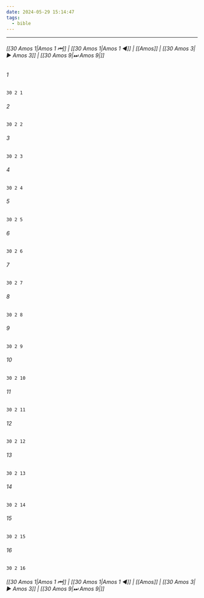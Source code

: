 ```yaml
---
date: 2024-05-29 15:14:47
tags:
  - bible
---
```

___

###### [[30 Amos 1|Amos 1 ⏮]] | [[30 Amos 1|Amos 1 ◀]] | [[Amos]] | [[30 Amos 3|▶ Amos 3]] | [[30 Amos 9|⏭ Amos 9|]]

###### 1
``` verse
30 2 1 
```
###### 2
``` verse
30 2 2 
```
###### 3
``` verse
30 2 3 
```
###### 4
``` verse
30 2 4 
```
###### 5
``` verse
30 2 5 
```
###### 6
``` verse
30 2 6 
```
###### 7
``` verse
30 2 7 
```
###### 8
``` verse
30 2 8 
```
###### 9
``` verse
30 2 9 
```
###### 10
``` verse
30 2 10 
```
###### 11
``` verse
30 2 11 
```
###### 12
``` verse
30 2 12 
```
###### 13
``` verse
30 2 13 
```
###### 14
``` verse
30 2 14 
```
###### 15
``` verse
30 2 15 
```
###### 16
``` verse
30 2 16 
```

###### [[30 Amos 1|Amos 1 ⏮]] | [[30 Amos 1|Amos 1 ◀]] | [[Amos]] | [[30 Amos 3|▶ Amos 3]] | [[30 Amos 9|⏭ Amos 9|]]

